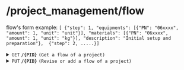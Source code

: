 # /project_management/flow

flow's form example: `[
    {"step": 1, "equipments": [{"PN": "06xxxx", "amount": 1, "unit": "unit"}], "materials": [{"PN": "06xxxx", "amount": 1, "unit": "kg"}], "description": "Initial setup and preparation"}, 
    {"step": 2, .....}]`

<details>
<summary><code>GET</code> <code><b>/{PID}</b></code> <code>(Get a flow of a project)</code></summary>

<br />

##### Headers

| key | values | description |
| --- | ------ | ----------- |
| --- | ------ | ----------- |

##### Path Parameters

| key | required | data type | description                         |
| --- | -------- | --------- | ----------------------------------- |
| PID | true     | string    | the pid which is wanted to be posed |

##### Responses

| http code | content-type | description                      |
| --------- | ------------ | -------------------------------- |
| `200`     | `text/plain` | `{'PID': (str), 'flow': (json)}` |
| `401`     | `text/plain` | `{'Error': 'PID is invalid'}`    |
| `500`     | `text/plain` | `{'Error': 'server error'}`      |

</details>

<details>
<summary><code>PUT</code> <code><b>/{PID}</b></code> <code>(Revise or add a flow of a project)</code></summary>

<br />

##### Headers

| key | values | description |
| --- | ------ | ----------- |
| --- | ------ | ----------- |

##### Path Parameters

| key | required | data type | description                           |
| --- | -------- | --------- | ------------------------------------- |
| PID | true     | string    | the pid which is wanted to be revised |

##### Body

| key  | required | data type | description                           |
| ---- | -------- | --------- | ------------------------------------- |
| PID  | true     | string    | the pid which is wanted to be revised |
| flow | true     | json      | the flow of the project               |

##### Responses

| http code | content-type | description                                                                       |
| --------- | ------------ | --------------------------------------------------------------------------------- |
| `200`     | `text/plain` | `{'message': "Flow added successfully!", 'data': {'PID': (str), 'flow': (json)}}` |
| `400`     | `text/plain` | `{'Error': error massage}`                                                        |
| `401`     | `text/plain` | `{'Error': 'PID is invalid'}`                                                     |
| `500`     | `text/plain` | `{'Error': 'server error'}`                                                       |

</details>
